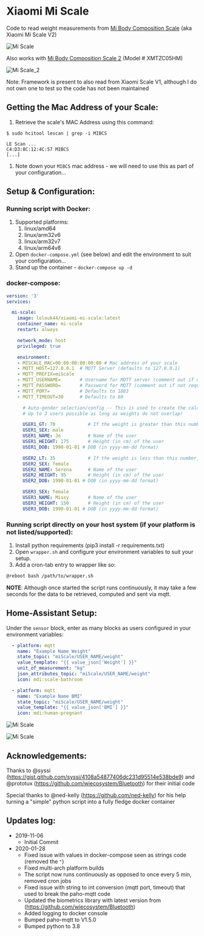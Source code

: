 # Xiaomi Mi Scale

Code to read weight measurements from [Mi Body Composition Scale](https://www.mi.com/global/mi-body-composition-scale/) (aka Xiaomi Mi Scale V2)

![Mi Scale](Screenshots/Mi_Scale.png)


Also works with [Mi Body Composition Scale 2](https://c.mi.com/thread-2289389-1-0.html) (Model # XMTZC05HM)

![Mi Scale_2](Screenshots/Mi_Scale_2.png)


Note: Framework is present to also read from Xiaomi Scale V1, although I do not own one to test so the code has not been maintained

## Getting the Mac Address of your Scale:

1. Retrieve the scale's MAC Address using this command:
```
$ sudo hcitool lescan | grep -i MIBCS

LE Scan ...
C4:D3:8C:12:4C:57 MIBCS
[...]
```
1. Note down your `MIBCS` mac address - we will need to use this as part of your configuration...

## Setup & Configuration:
### Running script with Docker:

1. Supported platforms:
	1. linux/amd64
	1. linux/arm32v6
	1. linux/arm32v7
	1. linux/arm64v8
1. Open `docker-compose.yml` (see below) and edit the environment to suit your configuration... 
1. Stand up the container - `docker-compose up -d`

### docker-compose:
```yaml
version: '3'
services:

  mi-scale:
    image: lolouk44/xiaomi-mi-scale:latest
    container_name: mi-scale
    restart: always

    network_mode: host
    privileged: true

    environment:
    - MISCALE_MAC=00:00:00:00:00:00 # Mac address of your scale
    - MQTT_HOST=127.0.0.1  # MQTT Server (defaults to 127.0.0.1)
    - MQTT_PREFIX=miScale
    - MQTT_USERNAME=       # Username for MQTT server (comment out if not required)
    - MQTT_PASSWORD=       # Password for MQTT (comment out if not required)
    - MQTT_PORT=           # Defaults to 1883
    - MQTT_TIMEOUT=30      # Defaults to 60

      # Auto-gender selection/config -- This is used to create the calculations such as BMI, Water/Bone Mass etc...
      # Up to 3 users possible as long as weights do not overlap!

      USER1_GT: 70            # If the weight is greater than this number, we'll assume that we're weighing User #1
      USER1_SEX: male
      USER1_NAME: Jo          # Name of the user
      USER1_HEIGHT: 175       # Height (in cm) of the user
      USER1_DOB: 1990-01-01 # DOB (in yyyy-mm-dd format)

      USER2_LT: 35            # If the weight is less than this number, we'll assume that we're weighing User #2
      USER2_SEX: female
      USER2_NAME: Serena      # Name of the user
      USER2_HEIGHT: 95        # Height (in cm) of the user
      USER2_DOB: 1990-01-01 # DOB (in yyyy-mm-dd format)

      USER3_SEX: female
      USER3_NAME: Missy       # Name of the user
      USER3_HEIGHT: 150       # Height (in cm) of the user
      USER3_DOB: 1990-01-01 # DOB (in yyyy-mm-dd format)
```


### Running script directly on your host system (if your platform is not listed/supported):

1. Install python requirements (pip3 install -r requirements.txt)
1. Open `wrapper.sh` and configure your environment variables to suit your setup.
1. Add a cron-tab entry to wrapper like so:

```sh
@reboot bash /path/to/wrapper.sh
```

**NOTE**: Although once started the script runs continuously, it may take a few seconds for the data to be retrieved, computed and sent via mqtt.

## Home-Assistant Setup:
Under the `sensor` block, enter as many blocks as users configured in your environment variables:

```yaml
  - platform: mqtt
    name: "Example Name Weight"
    state_topic: "miScale/USER_NAME/weight"
    value_template: "{{ value_json['Weight'] }}"
    unit_of_measurement: "kg"
    json_attributes_topic: "miScale/USER_NAME/weight"
    icon: mdi:scale-bathroom

  - platform: mqtt
    name: "Example Name BMI"
    state_topic: "miScale/USER_NAME/weight"
    value_template: "{{ value_json['BMI'] }}"
    icon: mdi:human-pregnant

```

![Mi Scale](Screenshots/HA_Lovelace_Card.png)

![Mi Scale](Screenshots/HA_Lovelace_Card_Details.png)

## Acknowledgements: 
Thanks to @syssi (https://gist.github.com/syssi/4108a54877406dc231d95514e538bde9) and @prototux (https://github.com/wiecosystem/Bluetooth) for their initial code

Special thanks to @ned-kelly (https://github.com/ned-kelly) for his help turning a "simple" python script into a fully fledge docker container

## Updates log: 
+ 2019-11-06
  + Initial Commit
+ 2020-01-28
  + Fixed issue with values in docker-compose seen as strings code (removed the `"`)
  + Fixed multi-arch platform builds
  + The script now runs continuously as opposed to once every 5 min, removed cron jobs
  + Fixed issue with string to int conversion (mqtt port, timeout) that used to break the paho-mqtt code
  + Updated the biometrics library with latest version from (https://github.com/wiecosystem/Bluetooth)
  + Added logging to docker console
  + Bumped paho-mqtt to V1.5.0
  + Bumped python to 3.8